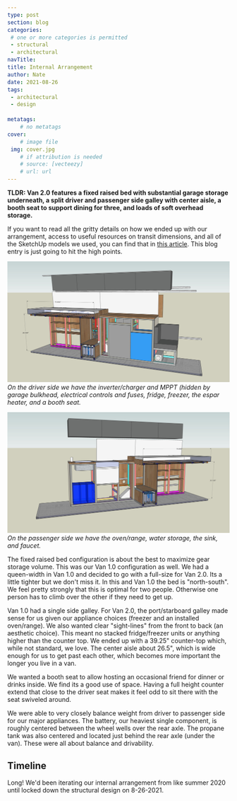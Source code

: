 ```yaml
---
type: post
section: blog
categories: 
 # one or more categories is permitted
 - structural
 - architectural
navTitle: 
title: Internal Arrangement
author: Nate
date: 2021-08-26
tags:
 - architectural
 - design
 
metatags:
	# no metatags
cover: 
	# image file
 img: cover.jpg
	# if attribution is needed
	# source: [vecteezy]
	# url: url
---
```

**TLDR: Van 2.0 features a fixed raised bed with substantial garage storage underneath, a split driver and passenger side galley with center aisle, a booth seat to support dining for three, and loads of soft overhead storage.**<!--excerpt-->

If you want to read all the gritty details on how we ended up with our arrangement, access to useful resources on transit dimensions, and all of the SketchUp models we used, you can find that in [this article](/van/architectural/internal-arrangement/internal-arrangement).  This blog entry is just going to hit the high points.

![driver side](driver-cutaway.jpg)
_On the driver side we have the inverter/charger and MPPT (hidden by garage bulkhead, electrical controls and fuses, fridge, freezer, the espar heater, and a booth seat._

![passenger side](passenger-cutaway.jpg)
_On the passenger side we have the oven/range, water storage, the sink, and faucet._

The fixed raised bed configuration is about the best to maximize gear storage volume.  This was our Van 1.0 configuration as well.  We had a queen-width in Van 1.0 and decided to go with a full-size for Van 2.0.  Its a little tighter but we don't miss it.  In this and Van 1.0 the bed is "north-south".  We feel pretty strongly that this is optimal for two people.  Otherwise one person has to climb over the other if they need to get up.

Van 1.0 had a single side galley.  For Van 2.0, the port/starboard galley made sense for us given our appliance choices (freezer and an installed oven/range).  We also wanted clear "sight-lines" from the front to back (an aesthetic choice).  This meant no stacked fridge/freezer units or anything higher than the counter top.  We ended up with a 39.25" counter-top which, while not standard, we love.  The center aisle about 26.5", which is wide enough for us to get past each other, which becomes more important the longer you live in a van.

We wanted a booth seat to allow hosting an occasional friend for dinner or drinks inside.  We find its a good use of space.  Having a full height counter extend that close to the driver seat makes it feel odd to sit there with the seat swiveled around.

We were able to very closely balance weight from driver to passenger side for our major appliances.  The battery, our heaviest single component, is roughly centered between the wheel wells over the rear axle.  The propane tank was also centered and located just behind the rear axle (under the van).  These were all about balance and drivability.

## Timeline

Long! We'd been iterating our internal arrangement from like summer 2020 until locked down the structural design on 8-26-2021.  
